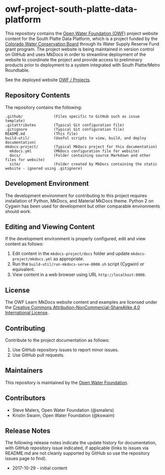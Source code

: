 # owf-project-south-platte-data-platform #

This repository contains the [Open Water Foundation (OWF)](http://openwaterfoundation.org/) project website content for
the South Platte Data Platform, which is a project funded by the
[Colorado Water Conservation Board](http://cwcb.state.co.us) through its Water Supply Reserve Fund grant program.
The project website is being maintained in version control on GitHub and uses MkDocs in order to streamline deployment of the
website to coordinate the project and provide access to preliminary products prior to deployment
to a system integrated with South Platte/Metro Roundtable.

See the deployed website [OWF / Projects](http://projects.openwaterfoundation.org/owf-proj-south-platte-data-platform/).

## Repository Contents ##

The repository contains the following:

```text
.github/              (Files specific to GitHub such as issue template)
.gitattributes        (Typical Git configuration file)
.gitignore            (Typical Git configuration file)
README.md             (This file)
build-util/           (Useful scripts to view, build, and deploy documentation)
mkdocs-project/       (Typical MkDocs project for this documentation)
  mkdocs.yml          (MkDocs configuration file for website)
  docs/               (Folder containing source Markdown and other files for website)
  site/               (Folder created by MkDocs containing the static website - ignored using .gitignore)

```

## Development Environment ##

The development environment for contributing to this project requires installation of Python, MkDocs, and Material MkDocs theme.
Python 2 on Cygwin has been used for development but other comparable environments should work.

## Editing and Viewing Content ##

If the development environment is properly configured, edit and view content as follows:

1. Edit content in the `mkdocs-project/docs` folder and update `mkdocs-project/mkdocs.yml` as appropriate.
2. Run the `build-util/run-mkdocs-serve-8000.sh` script (Cygwin) or equivalent.
3. View content in a web browser using URL `http://localhost:8000`.

## License ##

The OWF Learn MkDocs website content and examples are licensed under the
[Creative Commons Attribution-NonCommercial-ShareAlike 4.0 International License](https://creativecommons.org/licenses/by-nc-sa/4.0).

## Contributing ##

Contribute to the project documentation as follows:

1. Use GitHub repository issues to report minor issues.
2. Use GitHub pull requests.

## Maintainers ##

This repository is maintained by the [Open Water Foundation](http://openwaterfoundation.org/).

## Contributors ##

* Steve Malers, Open Water Foundation (@smalers)
* Kristin Swaim, Open Water Foundation (@kswaim)

## Release Notes ##

The following release notes indicate the update history for documentation, with GitHub repository issue indicated,
if applicable (links to issues via README.md are not cleanly supported by GitHub so use the repository issues page to find).

* 2017-10-29 - initial content
